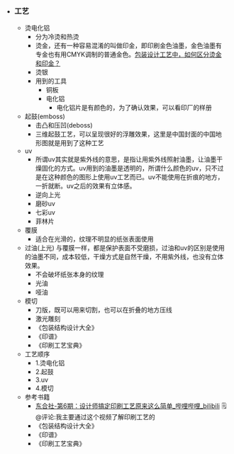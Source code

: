 - ### 工艺
    - 烫电化铝
        - 分为冷烫和热烫
        - 烫金，还有一种容易混淆的叫做印金，即印刷金色油墨，金色油墨有专金也有用CMYK调制的普通金色。[包装设计工艺中，如何区分烫金和印金？](https://www.bilibili.com/video/BV1SF411n7M6/?spm_id_from=pageDriver&vd_source=3d8ccab137cc879b5f9cbc14d68843ab)
        - 烫银
        - 用到的工具
            - 铜板
            - 电化铝
                - 电化铝片是有颜色的，为了确认效果，可以看印厂的样册
    - 起鼓(emboss)
        - 击凸和压凹(deboss)
        - 三维起鼓工艺，可以呈现很好的浮雕效果，这里是中国封面的中国地形图就是用到了这种工艺
    - uv 
        - 所谓uv其实就是紫外线的意思，是指让用紫外线照射油墨，让油墨干燥固化的方式。uv用到的油墨是透明的，所谓什么颜色的uv，只不过是在这种颜色的图形上使用uv工艺而已。uv不能使用在折痕的地方，一折就断。uv之后的效果有立体感。
        - 逆向上光
        - 磨砂uv
        - 七彩uv
        - 菲林片
    - 覆膜
        - 适合在光滑的，纹理不明显的纸张表面使用
    - 过油(上光)  与覆膜一样，都是保护表面不受磨损，过油和uv的区别是使用的油墨不同，成本较低，干燥方式是自然干燥，不用紫外线，也没有立体效果。
        - 不会破坏纸张本身的纹理
        - 光油
        - 哑油
    - 模切
        - 刀版，既可以用来切割，也可以在折叠的地方压线
        - 激光雕刻
        - 《包装结构设计大全》
        - 《印谱》
        - 《印刷工艺宝典》
    - 工艺顺序
        - 1.烫电化铝
        - 2.起鼓
        - 3.uv
        - 4.模切
    - 参考书籍
        - [东合社-第6期：设计师搞定印刷工艺原来这么简单_哔哩哔哩_bilibili](https://www.bilibili.com/video/BV1Jg41177eW/?spm_id_from=pageDriver&vd_source=3d8ccab137cc879b5f9cbc14d68843ab)
🗒@评论:我主要通过这个视频了解印刷工艺的
        - 《包装结构设计大全》
        - 《印谱》
        - 《印刷工艺宝典》
